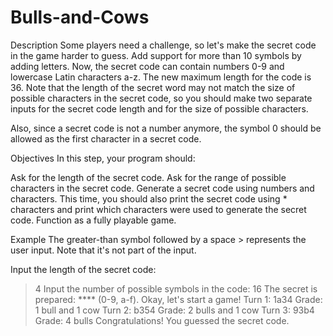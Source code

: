 # Bulls-and-Cows

Description
Some players need a challenge, so let's make the secret code in the game harder to guess. Add support for more than 10 symbols by adding letters. Now, the secret code can contain numbers 0-9 and lowercase Latin characters a-z. The new maximum length for the code is 36. Note that the length of the secret word may not match the size of possible characters in the secret code, so you should make two separate inputs for the secret code length and for the size of possible characters.

Also, since a secret code is not a number anymore, the symbol 0 should be allowed as the first character in a secret code.

Objectives
In this step, your program should:

Ask for the length of the secret code.
Ask for the range of possible characters in the secret code.
Generate a secret code using numbers and characters. This time, you should also print the secret code using * characters and print which characters were used to generate the secret code.
Function as a fully playable game.

Example
The greater-than symbol followed by a space > represents the user input. Note that it's not part of the input.

Input the length of the secret code:
> 4
Input the number of possible symbols in the code:
> 16
The secret is prepared: **** (0-9, a-f).
Okay, let's start a game!
Turn 1:
> 1a34
Grade: 1 bull and 1 cow
Turn 2:
> b354
Grade: 2 bulls and 1 cow
Turn 3:
> 93b4
Grade: 4 bulls
Congratulations! You guessed the secret code.
